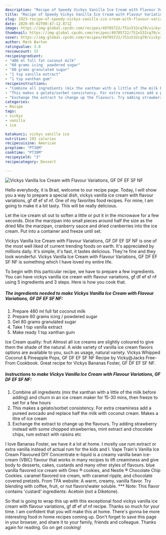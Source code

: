 ```yaml
---
description: "Recipe of Speedy Vickys Vanilla Ice Cream with Flavour Variations, GF DF EF SF NF"
title: "Recipe of Speedy Vickys Vanilla Ice Cream with Flavour Variations, GF DF EF SF NF"
slug: 1923-recipe-of-speedy-vickys-vanilla-ice-cream-with-flavour-variations-gf-df-ef-sf-nf
date: 2020-05-02T00:47:12.871Z
image: https://img-global.cpcdn.com/recipes/49705722/751x532cq70/vickys-vanilla-ice-cream-with-flavour-variations-gf-df-ef-sf-nf-recipe-main-photo.jpg
thumbnail: https://img-global.cpcdn.com/recipes/49705722/751x532cq70/vickys-vanilla-ice-cream-with-flavour-variations-gf-df-ef-sf-nf-recipe-main-photo.jpg
cover: https://img-global.cpcdn.com/recipes/49705722/751x532cq70/vickys-vanilla-ice-cream-with-flavour-variations-gf-df-ef-sf-nf-recipe-main-photo.jpg
author: Mark Barton
ratingvalue: 3.8
reviewcount: 15
recipeingredient:
- "480 ml full fat coconut milk"
- "60 grams icing  powdered sugar"
- "80 grams granulated sugar"
- "1 tsp vanilla extract"
- "1 tsp xanthan gum"
recipeinstructions:
- "Combine all ingredients (mix the xanthan with a little of the milk before adding) and churn in an ice cream maker for 15-30 mins, then freeze to set for a few hours"
- "This makes a gelato/sorbet consistency. For extra creaminess add a pureed avocado and replace half the milk with coconut cream. Makes a litre of ice cream"
- "Exchange the extract to change up the flavours. Try adding strawberry instead with some chopped strawberries, mint extract and chocolate chips, rum extract with raisins etc"
categories:
- Recipe
tags:
- vickys
- vanilla
- ice

katakunci: vickys vanilla ice 
nutrition: 193 calories
recipecuisine: American
preptime: "PT38M"
cooktime: "PT39M"
recipeyield: "3"
recipecategory: Dessert

---
```



![Vickys Vanilla Ice Cream with Flavour Variations, GF DF EF SF NF](https://img-global.cpcdn.com/recipes/49705722/751x532cq70/vickys-vanilla-ice-cream-with-flavour-variations-gf-df-ef-sf-nf-recipe-main-photo.jpg)

Hello everybody, it is Brad, welcome to our recipe page. Today, I will show you a way to prepare a special dish, vickys vanilla ice cream with flavour variations, gf df ef sf nf. One of my favorites food recipes. For mine, I am going to make it a bit tasty. This will be really delicious.

Let the ice cream sit out to soften a little or put it in the microwave for a few seconds. Dice the marzipan into small pieces around half the size as the dried Mix the marzipan, cranberry sauce and dried cranberries into the ice cream. Put into a container and freeze until set.

Vickys Vanilla Ice Cream with Flavour Variations, GF DF EF SF NF is one of the most well liked of current trending foods on earth. It's appreciated by millions daily. It's simple, it's fast, it tastes delicious. They're fine and they look wonderful. Vickys Vanilla Ice Cream with Flavour Variations, GF DF EF SF NF is something which I have loved my entire life.


To begin with this particular recipe, we have to prepare a few ingredients. You can have vickys vanilla ice cream with flavour variations, gf df ef sf nf using 5 ingredients and 3 steps. Here is how you cook that.

<!--inarticleads1-->

##### The ingredients needed to make Vickys Vanilla Ice Cream with Flavour Variations, GF DF EF SF NF:

1. Prepare 480 ml full fat coconut milk
1. Prepare 60 grams icing / powdered sugar
1. Get 80 grams granulated sugar
1. Take 1 tsp vanilla extract
1. Make ready 1 tsp xanthan gum


Ice Cream quality: fruit Almost all ice creams are slightly coloured to give them the shade of the natural. A wide variety of vanilla ice cream flavors options are available to you, such as usage, natural variety. Vickys Whipped Coconut &amp; Pineapple Pops, GF DF EF SF NF Recipe by Vicky@Jacks Free-From Cookbook. Great recipe for Vickys Bananas Foster, GF DF EF SF NF. 

<!--inarticleads2-->

##### Instructions to make Vickys Vanilla Ice Cream with Flavour Variations, GF DF EF SF NF:

1. Combine all ingredients (mix the xanthan with a little of the milk before adding) and churn in an ice cream maker for 15-30 mins, then freeze to set for a few hours
1. This makes a gelato/sorbet consistency. For extra creaminess add a pureed avocado and replace half the milk with coconut cream. Makes a litre of ice cream
1. Exchange the extract to change up the flavours. Try adding strawberry instead with some chopped strawberries, mint extract and chocolate chips, rum extract with raisins etc


I love Bananas Foster, we have it a lot at home. I mostly use rum extract or extra vanilla instead of actual rum for the kids and I. Vape Train&#39;s Vanilla Ice Cream Flavoured DIY Concentrate e-liquid is a creamy vanilla bean ice-cream (VBIC) flavour that works in many recipes to lift creaminess and give body to desserts, cakes, custards and many other styles of flavours. blue vanilla flavored ice cream with Oreo ® cookies, and Nestle ® Chocolate Chip Cookies. caramel flavored ice cream, with caramel ripple, and chocolate covered pretzels. From TFA website: A warm, creamy, vanilla flavor. Try blending with coffee, fruit, or nut flavors!water soluble. *** Note: This flavor contains &#39;custard&#39; ingredients: Acetoin (not a Diketone). 

So that is going to wrap this up with this exceptional food vickys vanilla ice cream with flavour variations, gf df ef sf nf recipe. Thanks so much for your time. I am confident that you will make this at home. There's gonna be more interesting food in home recipes coming up. Don't forget to save this page in your browser, and share it to your family, friends and colleague. Thanks again for reading. Go on get cooking!
